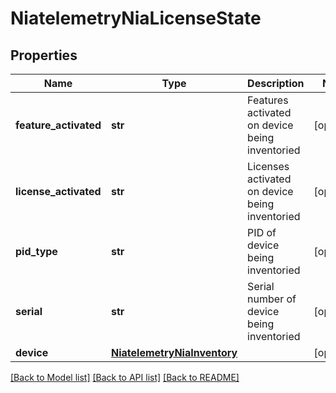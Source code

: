 # NiatelemetryNiaLicenseState

## Properties
Name | Type | Description | Notes
------------ | ------------- | ------------- | -------------
**feature_activated** | **str** | Features activated on device being inventoried   | [optional] 
**license_activated** | **str** | Licenses activated on device being inventoried   | [optional] 
**pid_type** | **str** | PID of device being inventoried   | [optional] 
**serial** | **str** | Serial number of device being inventoried    | [optional] 
**device** | [**NiatelemetryNiaInventory**](.md) |  | [optional] 

[[Back to Model list]](../README.md#documentation-for-models) [[Back to API list]](../README.md#documentation-for-api-endpoints) [[Back to README]](../README.md)


